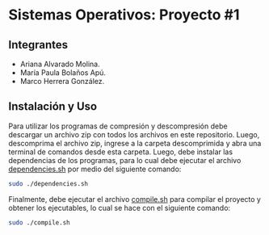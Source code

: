 # Sistemas Operativos: Proyecto #1

## Integrantes
- Ariana Alvarado Molina.
- María Paula Bolaños Apú.
- Marco Herrera González.

## Instalación y Uso

Para utilizar los programas de compresión y descompresión debe descargar un archivo zip con todos los archivos en este repositorio.
Luego, descomprima el archivo zip, ingrese a la carpeta descomprimida y abra una terminal de comandos desde esta carpeta.
Luego, debe instalar las dependencias de los programas, para lo cual debe ejecutar el archivo [dependencies.sh](dependencies.sh) por
medio del siguiente comando:

```bash
sudo ./dependencies.sh
```

Finalmente, debe ejecutar el archivo [compile.sh](compile.sh) para compilar el proyecto y obtener los ejecutables, lo cual se hace con el siguiente comando:

```bash
sudo ./compile.sh
```

